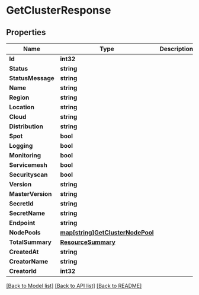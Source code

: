 # GetClusterResponse

## Properties
Name | Type | Description | Notes
------------ | ------------- | ------------- | -------------
**Id** | **int32** |  | [optional] 
**Status** | **string** |  | [optional] 
**StatusMessage** | **string** |  | [optional] 
**Name** | **string** |  | [optional] 
**Region** | **string** |  | [optional] 
**Location** | **string** |  | [optional] 
**Cloud** | **string** |  | [optional] 
**Distribution** | **string** |  | [optional] 
**Spot** | **bool** |  | [optional] 
**Logging** | **bool** |  | [optional] 
**Monitoring** | **bool** |  | [optional] 
**Servicemesh** | **bool** |  | [optional] 
**Securityscan** | **bool** |  | [optional] 
**Version** | **string** |  | [optional] 
**MasterVersion** | **string** |  | [optional] 
**SecretId** | **string** |  | [optional] 
**SecretName** | **string** |  | [optional] 
**Endpoint** | **string** |  | [optional] 
**NodePools** | [**map[string]GetClusterNodePool**](GetClusterNodePool.md) |  | [optional] 
**TotalSummary** | [**ResourceSummary**](ResourceSummary.md) |  | [optional] 
**CreatedAt** | **string** |  | [optional] 
**CreatorName** | **string** |  | [optional] 
**CreatorId** | **int32** |  | [optional] 

[[Back to Model list]](../README.md#documentation-for-models) [[Back to API list]](../README.md#documentation-for-api-endpoints) [[Back to README]](../README.md)


